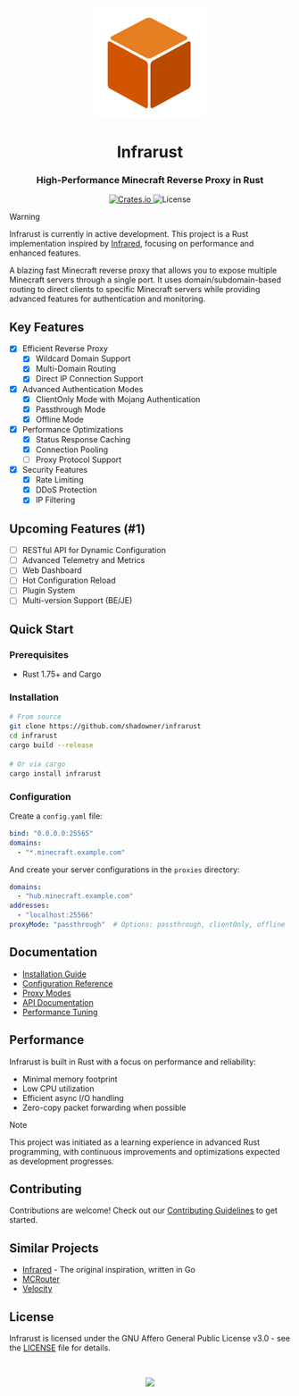 <div align="center" class="header-container">
  <div class="logo-wrapper">
    <img width="200" height="auto" src="docs/public/img/logo.svg" alt="Infrarust Logo" class="main-logo">
    <div class="logo-glow"></div>
  </div>
  
  <h1 class="title">Infrarust</h1>
  <h3 class="subtitle">High-Performance Minecraft Reverse Proxy in Rust</h3>
  
  <div class="badges-container">
    <a href="https://crates.io/crates/infrarust" class="badge-link">
      <img alt="Crates.io" src="https://img.shields.io/crates/v/infrarust?style=flat-square" />
    </a>
    <img alt="License" src="https://img.shields.io/badge/license-AGPL--3.0-blue?style=flat-square" />
  </div>
</div>

> [!WARNING]
> Infrarust is currently in active development. This project is a Rust implementation inspired by [Infrared](https://infrared.dev/), focusing on performance and enhanced features.

A blazing fast Minecraft reverse proxy that allows you to expose multiple Minecraft servers through a single port. It uses domain/subdomain-based routing to direct clients to specific Minecraft servers while providing advanced features for authentication and monitoring.

## Key Features

- [X] Efficient Reverse Proxy
  - [X] Wildcard Domain Support
  - [X] Multi-Domain Routing
  - [X] Direct IP Connection Support
- [X] Advanced Authentication Modes
  - [X] ClientOnly Mode with Mojang Authentication
  - [X] Passthrough Mode
  - [X] Offline Mode
- [X] Performance Optimizations
  - [X] Status Response Caching
  - [X] Connection Pooling
  - [ ] Proxy Protocol Support
- [X] Security Features
  - [X] Rate Limiting
  - [X] DDoS Protection
  - [X] IP Filtering

## Upcoming Features (#1)

- [ ] RESTful API for Dynamic Configuration
- [ ] Advanced Telemetry and Metrics
- [ ] Web Dashboard
- [ ] Hot Configuration Reload
- [ ] Plugin System
- [ ] Multi-version Support (BE/JE)

## Quick Start

### Prerequisites

- Rust 1.75+ and Cargo

### Installation

```bash
# From source
git clone https://github.com/shadowner/infrarust
cd infrarust
cargo build --release

# Or via cargo
cargo install infrarust
```

### Configuration

Create a `config.yaml` file:

```yaml
bind: "0.0.0.0:25565"
domains:
  - "*.minecraft.example.com"
```

And create your server configurations in the `proxies` directory:

```yaml
domains:
  - "hub.minecraft.example.com"
addresses:
  - "localhost:25566"
proxyMode: "passthrough"  # Options: passthrough, clientOnly, offline
```

## Documentation

- [Installation Guide](https://infrarust.dev/docs/installation)
- [Configuration Reference](https://infrarust.dev/docs/configuration)
- [Proxy Modes](https://infrarust.dev/docs/proxy-modes)
- [API Documentation](https://infrarust.dev/docs/api)
- [Performance Tuning](https://infrarust.dev/docs/performance)

## Performance

Infrarust is built in Rust with a focus on performance and reliability:

- Minimal memory footprint
- Low CPU utilization
- Efficient async I/O handling
- Zero-copy packet forwarding when possible

> [!NOTE]
> This project was initiated as a learning experience in advanced Rust programming, with continuous improvements and optimizations expected as development progresses.

## Contributing

Contributions are welcome! Check out our [Contributing Guidelines](CONTRIBUTING.md) to get started.

## Similar Projects

- [Infrared](https://github.com/haveachin/infrared) - The original inspiration, written in Go
- [MCRouter](https://github.com/itzg/mc-router)
- [Velocity](https://github.com/PaperMC/Velocity)

## License

Infrarust is licensed under the GNU Affero General Public License v3.0 - see the [LICENSE](LICENSE) file for details.

<br />
<p align="center">
  <img height="60" src="assets/agplv3_logo.svg"/>
</p>
